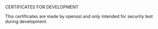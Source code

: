 CERTIFICATES FOR DEVELOPMENT

This certificates are made by openssl and only intended for security test during development.